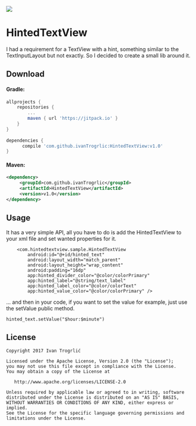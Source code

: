 [![](https://jitpack.io/v/ivanTrogrlic/HintedTextView.svg)](https://jitpack.io/#ivanTrogrlic/HintedTextView)

# HintedTextView

I had a requirement for a TextView with a hint, something similar to the TextInputLayout but not exactly.
So I decided to create a small lib around it. 

Download
--------

#### Gradle:

```groovy
allprojects {
	repositories {
		...
		maven { url 'https://jitpack.io' }
	}
}
    
dependencies {
	  compile 'com.github.ivanTrogrlic:HintedTextView:v1.0'
}
```


#### Maven:

```xml
<dependency>
	 <groupId>com.github.ivanTrogrlic</groupId>
	 <artifactId>HintedTextView</artifactId>
	 <version>v1.0</version>
</dependency>
```

## Usage
It has a very simple API, all you have to do is add the HintedTextView to your xml file and set wanted properties for it. 

```
    <com.hintedtextview.sample.HintedTextView
        android:id="@+id/hinted_text"
        android:layout_width="match_parent"
        android:layout_height="wrap_content"
        android:padding="16dp"
        app:hinted_divider_color="@color/colorPrimary"
        app:hinted_label="@string/text_label"
        app:hinted_label_color="@color/colorText"
        app:hinted_value_color="@color/colorPrimary" />
```

... and then in your code, if you want to set the value for example, just use the setValue public method.

```
hinted_text.setValue("$hour:$minute")
```


License
-------

    Copyright 2017 Ivan Trogrlić

    Licensed under the Apache License, Version 2.0 (the "License");
    you may not use this file except in compliance with the License.
    You may obtain a copy of the License at

       http://www.apache.org/licenses/LICENSE-2.0

    Unless required by applicable law or agreed to in writing, software
    distributed under the License is distributed on an "AS IS" BASIS,
    WITHOUT WARRANTIES OR CONDITIONS OF ANY KIND, either express or implied.
    See the License for the specific language governing permissions and
    limitations under the License.

